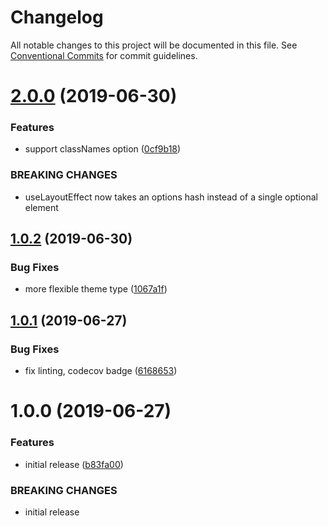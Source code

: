 # Changelog

All notable changes to this project will be documented in this file. See
[Conventional Commits](https://conventionalcommits.org) for commit guidelines.

# [2.0.0](https://github.com/jedmao/react-theme-context/compare/v1.0.2...v2.0.0) (2019-06-30)


### Features

* support classNames option ([0cf9b18](https://github.com/jedmao/react-theme-context/commit/0cf9b18))


### BREAKING CHANGES

* useLayoutEffect now takes an options hash instead of a single optional element

## [1.0.2](https://github.com/jedmao/react-theme-context/compare/v1.0.1...v1.0.2) (2019-06-30)


### Bug Fixes

* more flexible theme type ([1067a1f](https://github.com/jedmao/react-theme-context/commit/1067a1f))

## [1.0.1](https://github.com/jedmao/react-theme-context/compare/v1.0.0...v1.0.1) (2019-06-27)


### Bug Fixes

* fix linting, codecov badge ([6168653](https://github.com/jedmao/react-theme-context/commit/6168653))

# 1.0.0 (2019-06-27)


### Features

* initial release ([b83fa00](https://github.com/jedmao/react-theme-context/commit/b83fa00))


### BREAKING CHANGES

* initial release
